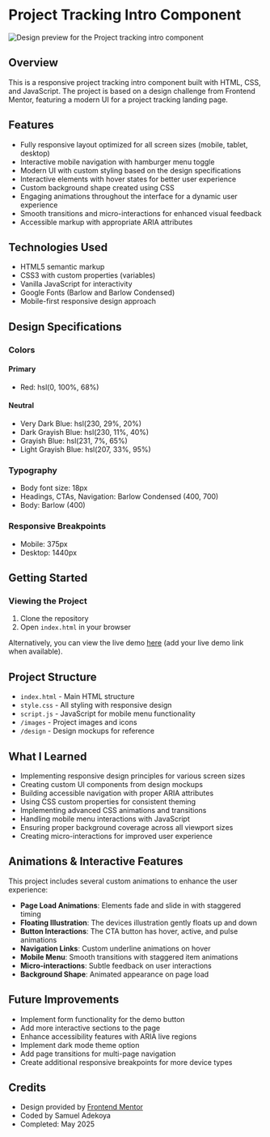 # Project Tracking Intro Component

![Design preview for the Project tracking intro component](https://raw.githubusercontent.com/samuelsmith442/project-tracking-intro-component/main/design/desktop-preview.jpg)

## Overview

This is a responsive project tracking intro component built with HTML, CSS, and JavaScript. The project is based on a design challenge from Frontend Mentor, featuring a modern UI for a project tracking landing page.

## Features

- Fully responsive layout optimized for all screen sizes (mobile, tablet, desktop)
- Interactive mobile navigation with hamburger menu toggle
- Modern UI with custom styling based on the design specifications
- Interactive elements with hover states for better user experience
- Custom background shape created using CSS
- Engaging animations throughout the interface for a dynamic user experience
- Smooth transitions and micro-interactions for enhanced visual feedback
- Accessible markup with appropriate ARIA attributes

## Technologies Used

- HTML5 semantic markup
- CSS3 with custom properties (variables)
- Vanilla JavaScript for interactivity
- Google Fonts (Barlow and Barlow Condensed)
- Mobile-first responsive design approach

## Design Specifications

### Colors

#### Primary
- Red: hsl(0, 100%, 68%)

#### Neutral
- Very Dark Blue: hsl(230, 29%, 20%)
- Dark Grayish Blue: hsl(230, 11%, 40%)
- Grayish Blue: hsl(231, 7%, 65%)
- Light Grayish Blue: hsl(207, 33%, 95%)

### Typography

- Body font size: 18px
- Headings, CTAs, Navigation: Barlow Condensed (400, 700)
- Body: Barlow (400)

### Responsive Breakpoints
- Mobile: 375px
- Desktop: 1440px

## Getting Started

### Viewing the Project

1. Clone the repository
2. Open `index.html` in your browser

Alternatively, you can view the live demo [here](#) (add your live demo link when available).

## Project Structure

- `index.html` - Main HTML structure
- `style.css` - All styling with responsive design
- `script.js` - JavaScript for mobile menu functionality
- `/images` - Project images and icons
- `/design` - Design mockups for reference

## What I Learned

- Implementing responsive design principles for various screen sizes
- Creating custom UI components from design mockups
- Building accessible navigation with proper ARIA attributes
- Using CSS custom properties for consistent theming
- Implementing advanced CSS animations and transitions
- Handling mobile menu interactions with JavaScript
- Ensuring proper background coverage across all viewport sizes
- Creating micro-interactions for improved user experience

## Animations & Interactive Features

This project includes several custom animations to enhance the user experience:

- **Page Load Animations**: Elements fade and slide in with staggered timing
- **Floating Illustration**: The devices illustration gently floats up and down
- **Button Interactions**: The CTA button has hover, active, and pulse animations
- **Navigation Links**: Custom underline animations on hover
- **Mobile Menu**: Smooth transitions with staggered item animations
- **Micro-interactions**: Subtle feedback on user interactions
- **Background Shape**: Animated appearance on page load

## Future Improvements

- Implement form functionality for the demo button
- Add more interactive sections to the page
- Enhance accessibility features with ARIA live regions
- Implement dark mode theme option
- Add page transitions for multi-page navigation
- Create additional responsive breakpoints for more device types

## Credits

- Design provided by [Frontend Mentor](https://www.frontendmentor.io/profile/samuelsmith442)
- Coded by Samuel Adekoya
- Completed: May 2025
